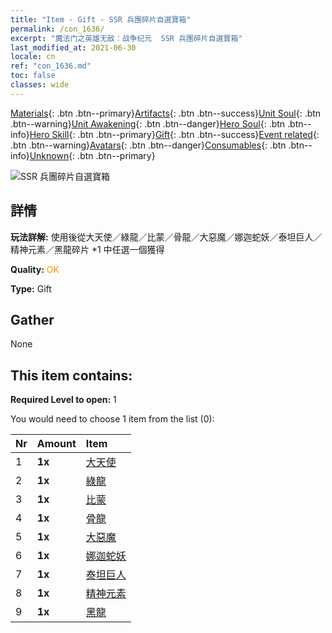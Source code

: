 ```yaml
---
title: "Item - Gift - SSR 兵團碎片自選寶箱"
permalink: /con_1636/
excerpt: "魔法门之英雄无敌：战争纪元  SSR 兵團碎片自選寶箱"
last_modified_at: 2021-06-30
locale: cn
ref: "con_1636.md"
toc: false
classes: wide
---
```

 [Materials](/ItemsCN/){: .btn .btn--primary}[Artifacts](/ItemsCN/Artifacts/){: .btn .btn--success}[Unit Soul](/ItemsCN/UnitSoul/){: .btn .btn--warning}[Unit Awakening](/ItemsCN/UnitAwakening/){: .btn .btn--danger}[Hero Soul](/ItemsCN/HeroSoul/){: .btn .btn--info}[Hero Skill](/ItemsCN/HeroSkill/){: .btn .btn--primary}[Gift](/ItemsCN/Gift/){: .btn .btn--success}[Event related](/ItemsCN/Events/){: .btn .btn--warning}[Avatars](/ItemsCN/Avatars/){: .btn .btn--danger}[Consumables](/ItemsCN/Consumables/){: .btn .btn--info}[Unknown](/ItemsCN/Unknown/){: .btn .btn--primary}

 ![SSR 兵團碎片自選寶箱](/images/t/i_907252.png)

## 詳情
 **玩法詳解:** 使用後從大天使／綠龍／比蒙／骨龍／大惡魔／娜迦蛇妖／泰坦巨人／精神元素／黑龍碎片 *1 中任選一個獲得

 **Quality:** <span style="color: #FF8C00">OK</span>

 **Type:** Gift

## Gather

  None

## This item contains:

 **Required Level to open:** 1

 You would need to choose 1 item from the list (0):

  | Nr | Amount |     Item    |
  |:---|:-------|:------------|
  | 1 |  **1x** | [大天使](/cn/Items/unt_196/) |  | 
  | 2 |  **1x** | [綠龍](/cn/Items/unt_205/) |  | 
  | 3 |  **1x** | [比蒙](/cn/Items/unt_223/) |  | 
  | 4 |  **1x** | [骨龍](/cn/Items/unt_214/) |  | 
  | 5 |  **1x** | [大惡魔](/cn/Items/unt_232/) |  | 
  | 6 |  **1x** | [娜迦蛇妖](/cn/Items/unt_240/) |  | 
  | 7 |  **1x** | [泰坦巨人](/cn/Items/unt_241/) |  | 
  | 8 |  **1x** | [精神元素](/cn/Items/unt_267/) |  | 
  | 9 |  **1x** | [黑龍](/cn/Items/unt_250/) |  | 

